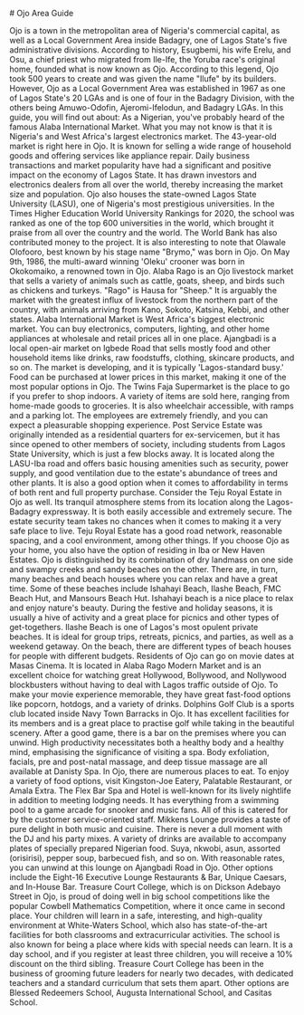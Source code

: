 \# Ojo Area Guide

Ojo is a town in the metropolitan area of Nigeria's commercial capital, as well as a Local Government Area inside Badagry, one of Lagos State's five administrative divisions. According to history, Esugbemi, his wife Erelu, and Osu, a chief priest who migrated from Ile\-Ife, the Yoruba race's original home, founded what is now known as Ojo. According to this legend, Ojo took 500 years to create and was given the name "Ilufe" by its builders. However, Ojo as a Local Government Area was established in 1967 as one of Lagos State's 20 LGAs and is one of four in the Badagry Division, with the others being Amuwo\-Odofin, Ajeromi\-Ifelodun, and Badagry LGAs. In this guide, you will find out about: As a Nigerian, you've probably heard of the famous Alaba International Market. What you may not know is that it is Nigeria's and West Africa's largest electronics market. The 43\-year\-old market is right here in Ojo. It is known for selling a wide range of household goods and offering services like appliance repair. Daily business transactions and market popularity have had a significant and positive impact on the economy of Lagos State. It has drawn investors and electronics dealers from all over the world, thereby increasing the market size and population. Ojo also houses the state\-owned Lagos State University (LASU), one of Nigeria's most prestigious universities. In the Times Higher Education World University Rankings for 2020, the school was ranked as one of the top 600 universities in the world, which brought it praise from all over the country and the world. The World Bank has also contributed money to the project. It is also interesting to note that Olawale Olofooro, best known by his stage name "Brymo," was born in Ojo. On May 9th, 1986, the multi\-award winning 'Oleku' crooner was born in Okokomaiko, a renowned town in Ojo. Alaba Rago is an Ojo livestock market that sells a variety of animals such as cattle, goats, sheep, and birds such as chickens and turkeys. "Rago" is Hausa for "Sheep." It is arguably the market with the greatest influx of livestock from the northern part of the country, with animals arriving from Kano, Sokoto, Katsina, Kebbi, and other states. Alaba International Market is West Africa's biggest electronic market. You can buy electronics, computers, lighting, and other home appliances at wholesale and retail prices all in one place. Ajangbadi is a local open\-air market on Igbede Road that sells mostly food and other household items like drinks, raw foodstuffs, clothing, skincare products, and so on. The market is developing, and it is typically 'Lagos\-standard busy.' Food can be purchased at lower prices in this market, making it one of the most popular options in Ojo. The Twins Faja Supermarket is the place to go if you prefer to shop indoors. A variety of items are sold here, ranging from home\-made goods to groceries. It is also wheelchair accessible, with ramps and a parking lot. The employees are extremely friendly, and you can expect a pleasurable shopping experience. Post Service Estate was originally intended as a residential quarters for ex\-servicemen, but it has since opened to other members of society, including students from Lagos State University, which is just a few blocks away. It is located along the LASU\-Iba road and offers basic housing amenities such as security, power supply, and good ventilation due to the estate's abundance of trees and other plants. It is also a good option when it comes to affordability in terms of both rent and full property purchase. Consider the Teju Royal Estate in Ojo as well. Its tranquil atmosphere stems from its location along the Lagos\-Badagry expressway. It is both easily accessible and extremely secure. The estate security team takes no chances when it comes to making it a very safe place to live. Teju Royal Estate has a good road network, reasonable spacing, and a cool environment, among other things. If you choose Ojo as your home, you also have the option of residing in Iba or New Haven Estates. Ojo is distinguished by its combination of dry landmass on one side and swampy creeks and sandy beaches on the other. There are, in turn, many beaches and beach houses where you can relax and have a great time. Some of these beaches include Ishahayi Beach, Ilashe Beach, FMC Beach Hut, and Mansours Beach Hut. Ishahayi beach is a nice place to relax and enjoy nature's beauty. During the festive and holiday seasons, it is usually a hive of activity and a great place for picnics and other types of get\-togethers. Ilashe Beach is one of Lagos's most opulent private beaches. It is ideal for group trips, retreats, picnics, and parties, as well as a weekend getaway. On the beach, there are different types of beach houses for people with different budgets. Residents of Ojo can go on movie dates at Masas Cinema. It is located in Alaba Rago Modern Market and is an excellent choice for watching great Hollywood, Bollywood, and Nollywood blockbusters without having to deal with Lagos traffic outside of Ojo. To make your movie experience memorable, they have great fast\-food options like popcorn, hotdogs, and a variety of drinks. Dolphins Golf Club is a sports club located inside Navy Town Barracks in Ojo. It has excellent facilities for its members and is a great place to practise golf while taking in the beautiful scenery. After a good game, there is a bar on the premises where you can unwind. High productivity necessitates both a healthy body and a healthy mind, emphasising the significance of visiting a spa. Body exfoliation, facials, pre and post\-natal massage, and deep tissue massage are all available at Danisty Spa. In Ojo, there are numerous places to eat. To enjoy a variety of food options, visit Kingston\-Joe Eatery, Palatable Restaurant, or Amala Extra. The Flex Bar Spa and Hotel is well\-known for its lively nightlife in addition to meeting lodging needs. It has everything from a swimming pool to a game arcade for snooker and music fans. All of this is catered for by the customer service\-oriented staff. Mikkens Lounge provides a taste of pure delight in both music and cuisine. There is never a dull moment with the DJ and his party mixes. A variety of drinks are available to accompany plates of specially prepared Nigerian food. Suya, nkwobi, asun, assorted (orisirisi), pepper soup, barbecued fish, and so on. With reasonable rates, you can unwind at this lounge on Ajangbadi Road in Ojo. Other options include the Eight\-16 Executive Lounge Restaurants \& Bar, Unique Caesars, and In\-House Bar. Treasure Court College, which is on Dickson Adebayo Street in Ojo, is proud of doing well in big school competitions like the popular Cowbell Mathematics Competition, where it once came in second place. Your children will learn in a safe, interesting, and high\-quality environment at White\-Waters School, which also has state\-of\-the\-art facilities for both classrooms and extracurricular activities. The school is also known for being a place where kids with special needs can learn. It is a day school, and if you register at least three children, you will receive a 10% discount on the third sibling. Treasure Court College has been in the business of grooming future leaders for nearly two decades, with dedicated teachers and a standard curriculum that sets them apart. Other options are Blessed Redeemers School, Augusta International School, and Casitas School.